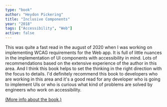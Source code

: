 ```yaml
---
type: "book"
author: "Heydon Pickering"
title: "Inclusive Components"
year: "2018"
tags: ["Accessibility", "Web"]
active: false
---
```


This was quite a fast read in the august of 2020 when I was working on implementing WCAG requirements for the Web app. It is full of little nuances in the implementation of UI components with accessibility in mind. Lots of recommendations based on the extensive experience of the author in this area. And I think this book helps to set the thinking in the right direction with the focus to details. I'd definitely recommend this book to developers who are working in this area and it's a good read for any developer who is going to implement UIs or who is curious what kind of problems are solved by engineers who work on accessibility.

[(More info about the book.)](https://inclusive-components.design/)

